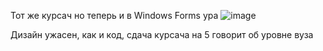 Тот же курсач но теперь и в Windows Forms ура
![image](https://user-images.githubusercontent.com/114272076/216824633-92fe1492-8ab5-4755-b8b5-58af478e4129.png)


Дизайн ужасен, как и код, сдача курсача на 5 говорит об уровне вуза

